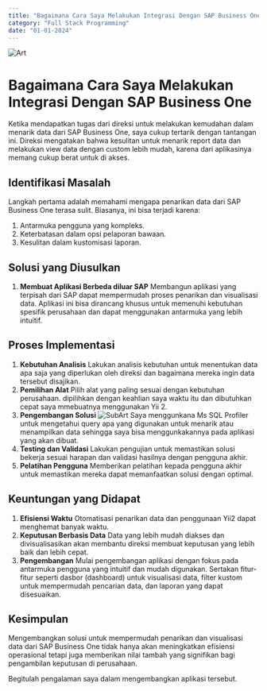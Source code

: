 ```yaml
---
title: "Bagaimana Cara Saya Melakukan Integrasi Dengan SAP Business One"
category: "Full Stack Programming"
date: "01-01-2024"
---
```

![Art](/sapbusinessone.webp)

# Bagaimana Cara Saya Melakukan Integrasi Dengan SAP Business One

Ketika mendapatkan tugas dari direksi untuk melakukan kemudahan dalam menarik data dari SAP Business One, saya cukup tertarik dengan tantangan ini. Direksi mengatakan bahwa kesulitan untuk menarik report data dan melakukan view data dengan custom lebih mudah, karena dari aplikasinya memang cukup berat untuk di akses.

## Identifikasi Masalah

Langkah pertama adalah memahami mengapa penarikan data dari SAP Business One terasa sulit. Biasanya, ini bisa terjadi karena:

1. Antarmuka pengguna yang kompleks.
2. Keterbatasan dalam opsi pelaporan bawaan.
3. Kesulitan dalam kustomisasi laporan.

## Solusi yang Diusulkan

1. **Membuat Aplikasi Berbeda diluar SAP**
   Membangun aplikasi yang terpisah dari SAP dapat mempermudah proses penarikan dan visualisasi data. Aplikasi ini bisa dirancang khusus untuk memenuhi kebutuhan spesifik perusahaan dan dapat menggunakan antarmuka yang lebih intuitif.

## Proses Implementasi

1. **Kebutuhan Analisis**
   Lakukan analisis kebutuhan untuk menentukan data apa saja yang diperlukan oleh direksi dan bagaimana mereka ingin data tersebut disajikan.
2. **Pemilihan Alat**
   Pilih alat yang paling sesuai dengan kebutuhan perusahaan. dipilihkan dengan keahlian saya waktu itu dan dibutuhkan cepat saya mmebuatnya menggunakan Yii 2.
3. **Pengembangan Solusi**
   ![SubArt](/3502_SQLProfiler_TraceRunning.jpg)
   Saya menggunkana Ms SQL Profiler untuk mengetahui query apa yang digunakan untuk menarik atau menampilkan data sehingga saya bisa menggunkakannya pada aplikasi yang akan dibuat.
4. **Testing dan Validasi**
   Lakukan pengujian untuk memastikan solusi bekerja sesuai harapan dan validasi hasilnya dengan pengguna akhir.
5. **Pelatihan Pengguna**
   Memberikan pelatihan kepada pengguna akhir untuk memastikan mereka dapat memanfaatkan solusi dengan optimal.

## Keuntungan yang Didapat

1. **Efisiensi Waktu**
   Otomatisasi penarikan data dan penggunaan Yii2 dapat menghemat banyak waktu.
2. **Keputusan Berbasis Data**
   Data yang lebih mudah diakses dan divisualisasikan akan membantu direksi membuat keputusan yang lebih baik dan lebih cepat.
3. **Pengembangan**
   Mulai pengembangan aplikasi dengan fokus pada antarmuka pengguna yang intuitif dan mudah digunakan. Sertakan fitur-fitur seperti dasbor (dashboard) untuk visualisasi data, filter kustom untuk mempermudah pencarian data, dan laporan yang dapat disesuaikan.

## Kesimpulan

Mengembangkan solusi untuk mempermudah penarikan dan visualisasi data dari SAP Business One tidak hanya akan meningkatkan efisiensi operasional tetapi juga memberikan nilai tambah yang signifikan bagi pengambilan keputusan di perusahaan.

Begitulah pengalaman saya dalam mengembangkan aplikasi tersebut.
